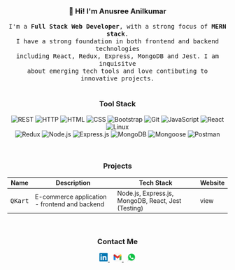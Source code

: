 <div align="center">
<h3>👋 Hi! I'm Anusree Anilkumar</h3>
 <samp>I'm a <strong>Full Stack Web Developer</strong>, with a strong focus of <strong>MERN stack</strong>. <br>
  I have a strong foundation in both frontend and backend technologies <br> including React, Redux, Express, MongoDB and Jest. 
  I am inquisitve <br> about emerging tech tools and love contibuting to innovative projects.</samp>

 
 <br>
<br>
 <h3>Tool Stack</h3>

![REST](https://img.shields.io/badge/REST-f0f0f0?logo=rest&logoColor=default&style=flat-square)
![HTTP](https://img.shields.io/badge/HTTP-f0f0f0?logo=http&logoColor=default&style=flat-square)
![HTML](https://img.shields.io/badge/HTML-f0f0f0?logo=html5&logoColor=default&style=flat-square)
![CSS](https://img.shields.io/badge/CSS-f0f0f0?logo=css3&logoColor=blue&style=flat-square)
![Bootstrap](https://img.shields.io/badge/Bootstrap-f0f0f0?logo=bootstrap&logoColor=default&style=flat-square)
![Git](https://img.shields.io/badge/Git-f0f0f0?logo=git&logoColor=default&style=flat-square)
![JavaScript](https://img.shields.io/badge/JavaScript-f0f0f0?logo=javascript&logoColor=yellow&style=flat-square)
![React](https://img.shields.io/badge/React-f0f0f0?logo=react&logoColor=blue&style=flat-square)
![Linux](https://img.shields.io/badge/Linux-f0f0f0?logo=linux&logoColor=black&style=flat-square) <br>
![Redux](https://img.shields.io/badge/Redux-f0f0f0?logo=redux&logoColor=purple&style=flat-square)
![Node.js](https://img.shields.io/badge/Node.js-f0f0f0?logo=node.js&logoColor=default&style=flat-square)
![Express.js](https://img.shields.io/badge/Express.js-f0f0f0?logo=express&logoColor=black&style=flat-square)
![MongoDB](https://img.shields.io/badge/MongoDB-f0f0f0?logo=mongodb&logoColor=default&style=flat-square)
![Mongoose](https://img.shields.io/badge/Mongoose-f0f0f0?logo=mongoose&logoColor=red&style=flat-square)
![Postman](https://img.shields.io/badge/Postman-f0f0f0?logo=postman&logoColor=default&style=flat-square)




<br>
<h3>Projects</h3>

| Name | Description | Tech Stack | Website |
|------|-------------|------------|---------|
| <samp>QKart</samp> | E-commerce application - frontend and backend| Node.js, Express.js, MongoDB, React, Jest (Testing)       | view    |

<br>
<h3>Contact Me</h3>
 <a href='https://www.linkedin.com/in/anusree-anilkumar-6154s/'><img  width='20px' src='https://github.com/devicons/devicon/blob/master/icons/linkedin/linkedin-original.svg'/> </a>
  &nbsp;
  <a href='mailto:anilkumar113anusree@gmail.com'><img width='20px' src='https://github.com/tandpfun/skill-icons/blob/main/icons/Gmail-Light.svg'/> </a>
   &nbsp;
  <a href='[https://www.linkedin.com/in/anusree-anilkumar-6154s/](https://wa.me/919699973230)'><img width='20px' src='https://github.com/appicons/Whatsapp/blob/master/icons/whatsapp_194x194.png'/> </a>
</div>

<!-- <h3 align="center">👋 Hi! I'm Anusree Anilkumar</h3> 
<p align="center">I'm a Full Stack Web Developer</p>

<br>
<img align='right' alt="Top Languages" src="https://github-readme-stats.vercel.app/api/top-langs/?username=Anusree6154s&layout=compact" width='350px'/>
<h3 align="left">Projects</h3>
<div align="left">
 <ul>
  <li>
   Personal
 <ol>
  <li>Ebazar - Ecommerce Website 
 <a  href='https://github.com/Anusree6154s/mern_stack_full_tutorial-coder_dost/tree/main/3.%20React-Redux%20-%20Ecommerce%20Project%20-%20Ebazar'>code</a>  
 <a  href='https://ebazar-ecommerce-website.onrender.com/'>web</a>
  </li>
    <li>
   Netflix Clone
 <a  href='https://github.com/Anusree6154s/MERN_stack-practise_tutorials/tree/main/Intro%20to%20JS%20and%20Exercises/projects/create-netflix/exercise'>code</a> 
 <a height='10px' href='https://netflix-clone-2fwt.onrender.com'>web</a>
  </li>
 </ol>
  </li>
  <li>
    Udemy Course
 <ol>

  <li>
   Weather App
<a  href='https://github.com/Anusree6154s/full_stack_web_development-udemy_course/tree/main/Backend/05.7%20Weather%20App%20-%20Capstone%20Project'>code </a> 
 <a height='10px' href='https://weather-application-a80q.onrender.com/'>web</a>
  </li>
 </ol>
  </li>
  <li>
   Crio Course
   <ol>
    <li>
     QTrip Dynamic
     <a  href='https://gitlab.crio.do/COHORT_ME_QTRIPDYNAMIC_ENROLL_1714374375760/anilkumaranusree113-ME_QTRIPDYNAMIC'>code </a> 
 <a height='10px' href='https://qtrip-dynamic-red-kappa.vercel.app/'>web</a>
    </li>
   </ol>
  </li>
 </ul>

</div>

<br/>

 <a href="https://leetcode.com/u/anilkumaranusree113/">
 <img align='right' alt="LeetCode Stats"  src="https://leetcard.jacoblin.cool/anilkumaranusree113?theme=light&font=Montserrat&ext=contest" width='350px' />
 </a>
 
<h3 align="left">Skills</h3>
<p align="left">
 <img height='30px' width='30px' src='https://github.com/tandpfun/skill-icons/blob/main/icons/HTML.svg'/>
 <img height='30px' width='30px' src='https://github.com/tandpfun/skill-icons/blob/main/icons/CSS.svg'/>
 <img height='30px' width='30px' src='https://github.com/tandpfun/skill-icons/blob/main/icons/JavaScript.svg'/>
 <img height='30px' width='30px' src='https://github.com/tandpfun/skill-icons/blob/main/icons/Bootstrap.svg'/>
 <img height='30px' width='30px' src='https://github.com/tandpfun/skill-icons/blob/main/icons/MongoDB.svg'/>
 <img height='30px' width='30px' src='https://github.com/tandpfun/skill-icons/blob/main/icons/TailwindCSS-Light.svg'/>
 <img height='30px' width='30px' src='https://github.com/tandpfun/skill-icons/blob/main/icons/Git.svg'/>
 <img height='30px' width='30px' src='https://github.com/tandpfun/skill-icons/blob/main/icons/Npm-Light.svg'/>
 <img height='30px' width='30px' src='https://github.com/tandpfun/skill-icons/blob/main/icons/JQuery.svg'/>
 <img height='30px' width='30px' src='https://github.com/tandpfun/skill-icons/blob/main/icons/Postman.svg'/>
 
</p>
<p>
 <img height='30px' width='30px' src='https://github.com/tandpfun/skill-icons/blob/main/icons/VisualStudio-Dark.svg'/>
 <img height='30px' width='30px' src='https://encrypted-tbn0.gstatic.com/images?q=tbn:ANd9GcQf2oHrMBcSHjVFHo9yeayjMMd_Ucce9UxRXA&s'/>
 <img height='30px' width='30px' src='https://encrypted-tbn0.gstatic.com/images?q=tbn:ANd9GcRIKWSJOV6qmaYNnhXgEUoyKcXEbQ8tyCbfQA&s'/>
 <img height='30px' width='30px' src='https://encrypted-tbn0.gstatic.com/images?q=tbn:ANd9GcRGBYLanSEoHMu9e8zUct9hPvrYv2uUfmkK43-0NC_Y8A&s'/>
 <img height='30px' width='30px' src='https://encrypted-tbn0.gstatic.com/images?q=tbn:ANd9GcQCzM1u_TvVr8SI2Ovc5qCemVDUhd3-SfJwDn1eqPxTKA&s'/>
 <img height='30px' width='30px' src='https://encrypted-tbn0.gstatic.com/images?q=tbn:ANd9GcQfxu8qJ8aByxSP7g918Ay8-7kOWqtIU7rHow&s'/>
 <img height='30px' width='30px' src='https://github.com/tandpfun/skill-icons/blob/main/icons/React-Dark.svg'/>
 <img height='30px' width='30px' src='https://github.com/tandpfun/skill-icons/blob/main/icons/Redux.svg'/>
 <img height='30px' width='30px' src='https://github.com/tandpfun/skill-icons/blob/main/icons/NodeJS-Dark.svg'/>
 <img height='30px' width='30px' src='https://github.com/tandpfun/skill-icons/blob/main/icons/ExpressJS-Dark.svg'/>
</p>
<br>

<h3 align="left">Contact</h3>
<p align="left">
 <a href='https://www.linkedin.com/in/anusree-anilkumar-6154s/'><img height='30px' width='30px' src='https://github.com/devicons/devicon/blob/master/icons/linkedin/linkedin-original.svg'/> </a>
  <a href='mailto:anilkumar113anusree@gmail.com'><img height='30px' width='30px' src='https://github.com/tandpfun/skill-icons/blob/main/icons/Gmail-Light.svg'/> </a>
  <a href='[https://www.linkedin.com/in/anusree-anilkumar-6154s/](https://wa.me/919699973230)'><img height='30px' width='30px' src='https://github.com/appicons/Whatsapp/blob/master/icons/whatsapp_194x194.png'/> </a>
 </p> -->


